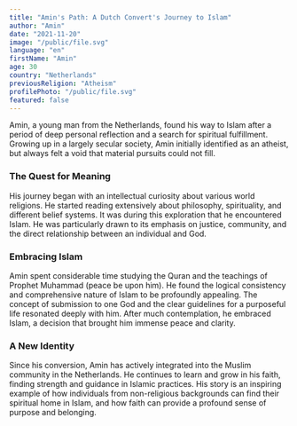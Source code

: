 ```yaml
---
title: "Amin's Path: A Dutch Convert's Journey to Islam"
author: "Amin"
date: "2021-11-20"
image: "/public/file.svg"
language: "en"
firstName: "Amin"
age: 30
country: "Netherlands"
previousReligion: "Atheism"
profilePhoto: "/public/file.svg"
featured: false
---
```


Amin, a young man from the Netherlands, found his way to Islam after a period of deep personal reflection and a search for spiritual fulfillment. Growing up in a largely secular society, Amin initially identified as an atheist, but always felt a void that material pursuits could not fill.

### The Quest for Meaning

His journey began with an intellectual curiosity about various world religions. He started reading extensively about philosophy, spirituality, and different belief systems. It was during this exploration that he encountered Islam. He was particularly drawn to its emphasis on justice, community, and the direct relationship between an individual and God.

### Embracing Islam

Amin spent considerable time studying the Quran and the teachings of Prophet Muhammad (peace be upon him). He found the logical consistency and comprehensive nature of Islam to be profoundly appealing. The concept of submission to one God and the clear guidelines for a purposeful life resonated deeply with him. After much contemplation, he embraced Islam, a decision that brought him immense peace and clarity.

### A New Identity

Since his conversion, Amin has actively integrated into the Muslim community in the Netherlands. He continues to learn and grow in his faith, finding strength and guidance in Islamic practices. His story is an inspiring example of how individuals from non-religious backgrounds can find their spiritual home in Islam, and how faith can provide a profound sense of purpose and belonging.